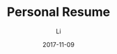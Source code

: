 ---
layout:     resume
title:      "Personal Resume"
date:       2017-11-09
author:     "Li"
tags:
    - 前端开发
    - JavaScript
---